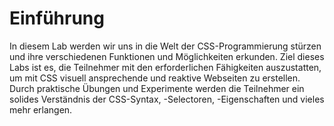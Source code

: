 # Einführung

In diesem Lab werden wir uns in die Welt der CSS-Programmierung stürzen und ihre verschiedenen Funktionen und Möglichkeiten erkunden. Ziel dieses Labs ist es, die Teilnehmer mit den erforderlichen Fähigkeiten auszustatten, um mit CSS visuell ansprechende und reaktive Webseiten zu erstellen. Durch praktische Übungen und Experimente werden die Teilnehmer ein solides Verständnis der CSS-Syntax, -Selectoren, -Eigenschaften und vieles mehr erlangen.
